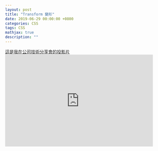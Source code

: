 ```yaml
---
layout: post
title: "Transform 變形"
date: 2019-06-29 00:00:00 +0800
categories: CSS
tags: CSS
mathjax: true
description: ""
---
```


<a class="slide-link" href="https://docs.google.com/presentation/d/e/2PACX-1vRA5ySlFu1cMgRsaPIQO-GPCq6ZGXayFkOhjnZqWHUNI3WsM1SBUjMqH9wcZkURGC6fyLy_oocOOW1d/pub?start=false&loop=false&delayms=3000" target="_blank">
    這是我在公司技術分享會的投影片
</a>

<div class="slide">
    <iframe src="https://docs.google.com/presentation/d/e/2PACX-1vRA5ySlFu1cMgRsaPIQO-GPCq6ZGXayFkOhjnZqWHUNI3WsM1SBUjMqH9wcZkURGC6fyLy_oocOOW1d/embed?start=false&loop=false&delayms=3000" frameborder="0" width="480" height="299" allowfullscreen="true" mozallowfullscreen="true" webkitallowfullscreen="true"></iframe>
</div>
